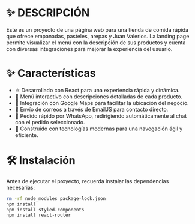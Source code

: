 <h1> ✨ DESCRIPCIÓN </h1>

Este es un proyecto de una página web para una tienda de comida rápida que ofrece empanadas, pasteles, arepas y Juan Valerios. La landing page permite visualizar el menú con la descripción de sus productos y cuenta con diversas integraciones para mejorar la experiencia del usuario.

<h1> ✨ Características </h1>
<ul>
  <li>
    ⚛️ Desarrollado con React para una experiencia rápida y dinámica.
  </li>
  <li>
    📜 Menú interactivo con descripciones detalladas de cada producto.
  </li>
  <li>
    📍 Integración con Google Maps para facilitar la ubicación del negocio.
  </li>
  <li>
    📧 Envío de correos a través de EmailJS para contacto directo.
  </li>
  <li>
    📲 Pedido rápido por WhatsApp, redirigiendo automáticamente al chat con el pedido seleccionado.
  </li>
  <li>
    🚀 Construido con tecnologías modernas para una navegación ágil y eficiente.
  </li>

</ul>

<h1> 🛠 Instalación </h1>



Antes de ejecutar el proyecto, recuerda instalar las dependencias necesarias:


```sh
rm -rf node_modules package-lock.json
npm install
npm install styled-components
npm install react-router


